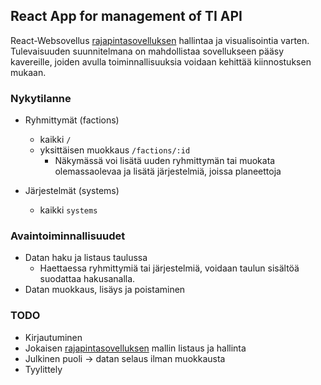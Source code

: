 ## React App for management of TI API

React-Websovellus [rajapintasovelluksen](https://github.com/matiaselm/ti-api) hallintaa ja visualisointia varten. Tulevaisuuden suunnitelmana on mahdollistaa sovellukseen pääsy kavereille, joiden avulla toiminnallisuuksia voidaan kehittää kiinnostuksen mukaan.

### Nykytilanne
 - Ryhmittymät (factions)
     - kaikki `/`
     - yksittäisen muokkaus `/factions/:id`
          - Näkymässä voi lisätä uuden ryhmittymän tai muokata olemassaolevaa ja lisätä järjestelmiä, joissa planeettoja
          
 - Järjestelmät (systems)
     - kaikki `systems`

### Avaintoiminnallisuudet
 - Datan haku ja listaus taulussa
     - Haettaessa ryhmittymiä tai järjestelmiä, voidaan taulun sisältöä suodattaa hakusanalla.
 - Datan muokkaus, lisäys ja poistaminen

### TODO
 - Kirjautuminen
 - Jokaisen [rajapintasovelluksen](https://github.com/matiaselm/ti-api) mallin listaus ja hallinta
 - Julkinen puoli -> datan selaus ilman muokkausta
 - Tyylittely
